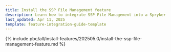 ```yaml
---
title: Install the SSP File Management feature
description: Learn how to integrate SSP File Management into a Spryker project
last_updated: Apr 11, 2025
template: feature-integration-guide-template
---
```


{% include pbc/all/install-features/202505.0/install-the-ssp-file-management-feature.md %} <!-- To edit, see /_includes/pbc/all/install-features/202505.0/install-the-ssp-file-management-feature.md -->

